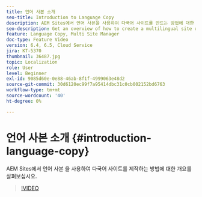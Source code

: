 ```yaml
---
title: 언어 사본 소개
seo-title: Introduction to Language Copy
description: AEM Sites에서 언어 사본을 사용하여 다국어 사이트를 만드는 방법에 대한 개요를 살펴보십시오
seo-description: Get an overview of how to create a multilingual site using Language Copy in AEM Sites
feature: Language Copy, Multi Site Manager
doc-type: Feature Video
version: 6.4, 6.5, Cloud Service
jira: KT-5370
thumbnail: 36487.jpg
topic: Localization
role: User
level: Beginner
exl-id: 9085d60e-0e88-46ab-8f1f-4999063e48d2
source-git-commit: 30d6120ec99f7a95414dbc31c0cb002152bd6763
workflow-type: tm+mt
source-wordcount: '40'
ht-degree: 0%

---
```


# 언어 사본 소개 {#introduction-language-copy}

AEM Sites에서 언어 사본 을 사용하여 다국어 사이트를 제작하는 방법에 대한 개요를 살펴보십시오.

>[!VIDEO](https://video.tv.adobe.com/v/36487?quality=12&learn=on)
